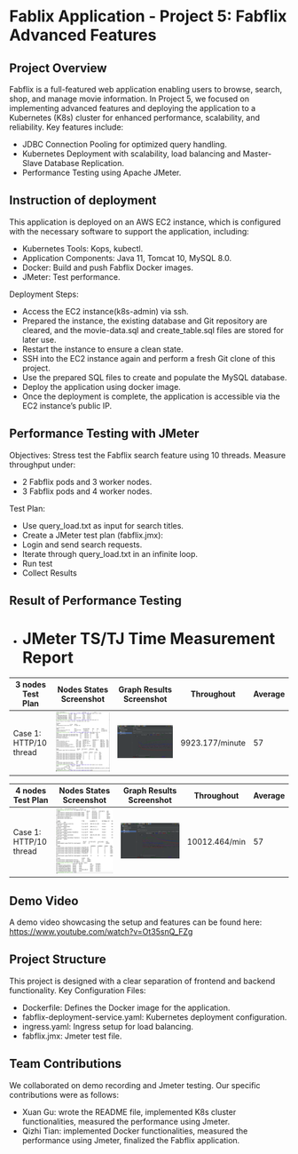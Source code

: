# Fablix Application - Project 5: Fabflix Advanced Features

## Project Overview
Fabflix is a full-featured web application enabling users to browse, search, shop, and manage movie information. In Project 5, we focused on implementing advanced features and deploying the application to a Kubernetes (K8s) cluster for enhanced performance, scalability, and reliability.
Key features include:
- JDBC Connection Pooling for optimized query handling.
- Kubernetes Deployment with scalability, load balancing and Master-Slave Database Replication.
- Performance Testing using Apache JMeter.

## Instruction of deployment
This application is deployed on an AWS EC2 instance, which is configured with the necessary software to support the application, including:
- Kubernetes Tools: Kops, kubectl.
- Application Components: Java 11, Tomcat 10, MySQL 8.0.
- Docker: Build and push Fabflix Docker images.
- JMeter: Test performance.

Deployment Steps:
- Access the EC2 instance(k8s-admin) via ssh.
- Prepared the instance, the existing database and Git repository are cleared, and the movie-data.sql and create_table.sql files are stored for later use.
- Restart the instance to ensure a clean state.
- SSH into the EC2 instance again and perform a fresh Git clone of this project.
- Use the prepared SQL files to create and populate the MySQL database.
- Deploy the application using docker image.
- Once the deployment is complete, the application is accessible via the EC2 instance’s public IP.

## Performance Testing with JMeter
Objectives: Stress test the Fabflix search feature using 10 threads.
Measure throughput under:
- 2 Fabflix pods and 3 worker nodes.
- 3 Fabflix pods and 4 worker nodes.

Test Plan:
- Use query_load.txt as input for search titles.
- Create a JMeter test plan (fabflix.jmx):
- Login and send search requests.
- Iterate through query_load.txt in an infinite loop.
- Run test
- Collect Results

## Result of Performance Testing
- # JMeter TS/TJ Time Measurement Report
| **3 nodes  Test Plan** | **Nodes States Screenshot**             | **Graph Results Screenshot**             | **Throughout**  | **Average** |
|------------------------|-----------------------------------------|------------------------------------------|-----------------|-------------|
| Case 1: HTTP/10 thread | ![3nodes_states.jpg](3nodes_states.jpg) | ![3nodes_result.jpg](3nodes_result.jpg)  | 9923.177/minute | 57          |


| **4 nodes Test Plan**  | **Nodes States Screenshot**             | **Graph Results Screenshot**            | **Throughout**    | **Average** |
|------------------------|-----------------------------------------|-----------------------------------------|-------------------|-------------|
| Case 1: HTTP/10 thread | ![4nodes_states.jpg](4nodes_states.jpg) | ![4nodes_result.jpg](4nodes_result.jpg) | 10012.464/min     | 57          |

## Demo Video
A demo video showcasing the setup and features can be found here: https://www.youtube.com/watch?v=Ot35snQ_FZg

## Project Structure
This project is designed with a clear separation of frontend and backend functionality.
Key Configuration Files:
- Dockerfile: Defines the Docker image for the application.
- fabflix-deployment-service.yaml: Kubernetes deployment configuration.
- ingress.yaml: Ingress setup for load balancing.
- fabflix.jmx: Jmeter test file.

## Team Contributions
We collaborated on demo recording and Jmeter testing.
Our specific contributions were as follows:
- Xuan Gu: wrote the README file, implemented K8s cluster functionalities, measured the performance using Jmeter.
- Qizhi Tian: implemented Docker functionalities, measured the performance using Jmeter, finalized the Fabflix application.